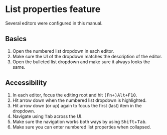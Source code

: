 # List properties feature

Several editors were configured in this manual.

## Basics

1. Open the numbered list dropdown in each editor.
2. Make sure the UI of the dropdown matches the description of the editor.
3. Open the bulleted list dropdown and make sure it always looks the same.

## Accessibility

1. In each editor, focus the editing root and hit <kbd>(Fn+)Alt+F10</kbd>.
2. Hit arrow down when the numbered list dropdown is highlighted.
3. Hit arrow down (or up) again to focus the first (last) item in the dropdown.
4. Navigate using <kbd>Tab</kbd> across the UI.
5. Make sure the navigation works both ways by using <kbd>Shift</kbd>+<kbd>Tab</kbd>.
6. Make sure you can enter numbered list properties when collapsed.
